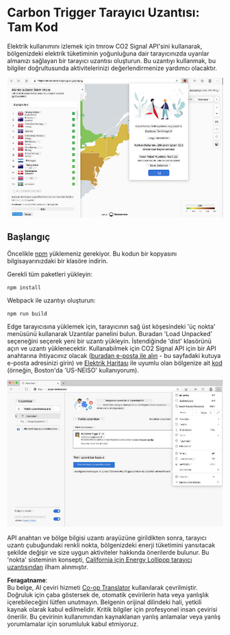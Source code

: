 <!--
CO_OP_TRANSLATOR_METADATA:
{
  "original_hash": "21b364c158c8e4f698de65eeac16c9fe",
  "translation_date": "2025-08-25T23:56:53+00:00",
  "source_file": "5-browser-extension/solution/translation/README.ms.md",
  "language_code": "tr"
}
-->
# Carbon Trigger Tarayıcı Uzantısı: Tam Kod

Elektrik kullanımını izlemek için tmrow CO2 Signal API'sini kullanarak, bölgenizdeki elektrik tüketiminin yoğunluğuna dair tarayıcınızda uyarılar almanızı sağlayan bir tarayıcı uzantısı oluşturun. Bu uzantıyı kullanmak, bu bilgiler doğrultusunda aktivitelerinizi değerlendirmenize yardımcı olacaktır.

![tarayıcı uzantısı ekran görüntüsü](../../../../../translated_images/extension-screenshot.0e7f5bfa110e92e3875e1bc9405edd45a3d2e02963e48900adb91926a62a5807.tr.png)

## Başlangıç

Öncelikle [npm](https://npmjs.com) yüklemeniz gerekiyor. Bu kodun bir kopyasını bilgisayarınızdaki bir klasöre indirin.

Gerekli tüm paketleri yükleyin:

```
npm install
```

Webpack ile uzantıyı oluşturun:

```
npm run build
```

Edge tarayıcısına yüklemek için, tarayıcının sağ üst köşesindeki 'üç nokta' menüsünü kullanarak Uzantılar panelini bulun. Buradan 'Load Unpacked' seçeneğini seçerek yeni bir uzantı yükleyin. İstendiğinde 'dist' klasörünü açın ve uzantı yüklenecektir. Kullanabilmek için CO2 Signal API için bir API anahtarına ihtiyacınız olacak ([buradan e-posta ile alın](https://www.co2signal.com/) - bu sayfadaki kutuya e-posta adresinizi girin) ve [Elektrik Haritası](https://www.electricitymap.org/map) ile uyumlu olan bölgenize ait [kod](http://api.electricitymap.org/v3/zones) (örneğin, Boston'da 'US-NEISO' kullanıyorum).

![yükleniyor](../../../../../translated_images/install-on-edge.78634f02842c48283726c531998679a6f03a45556b2ee99d8ff231fe41446324.tr.png)

API anahtarı ve bölge bilgisi uzantı arayüzüne girildikten sonra, tarayıcı uzantı çubuğundaki renkli nokta, bölgenizdeki enerji tüketimini yansıtacak şekilde değişir ve size uygun aktiviteler hakkında önerilerde bulunur. Bu 'nokta' sisteminin konsepti, [California için Energy Lollipop tarayıcı uzantısından](https://energylollipop.com/) ilham alınmıştır.

**Feragatname**:  
Bu belge, AI çeviri hizmeti [Co-op Translator](https://github.com/Azure/co-op-translator) kullanılarak çevrilmiştir. Doğruluk için çaba göstersek de, otomatik çevirilerin hata veya yanlışlık içerebileceğini lütfen unutmayın. Belgenin orijinal dilindeki hali, yetkili kaynak olarak kabul edilmelidir. Kritik bilgiler için profesyonel insan çevirisi önerilir. Bu çevirinin kullanımından kaynaklanan yanlış anlamalar veya yanlış yorumlamalar için sorumluluk kabul etmiyoruz.